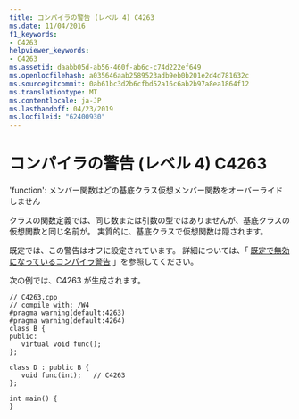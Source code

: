 ```yaml
---
title: コンパイラの警告 (レベル 4) C4263
ms.date: 11/04/2016
f1_keywords:
- C4263
helpviewer_keywords:
- C4263
ms.assetid: daabb05d-ab56-460f-ab6c-c74d222ef649
ms.openlocfilehash: a035646aab2589523adb9eb0b201e2d4d781632c
ms.sourcegitcommit: 0ab61bc3d2b6cfbd52a16c6ab2b97a8ea1864f12
ms.translationtype: MT
ms.contentlocale: ja-JP
ms.lasthandoff: 04/23/2019
ms.locfileid: "62400930"
---
```

# <a name="compiler-warning-level-4-c4263"></a>コンパイラの警告 (レベル 4) C4263

'function': メンバー関数はどの基底クラス仮想メンバー関数をオーバーライドしません

クラスの関数定義では、同じ数または引数の型ではありませんが、基底クラスの仮想関数と同じ名前が。 実質的に、基底クラスで仮想関数は隠されます。

既定では、この警告はオフに設定されています。 詳細については、「 [既定で無効になっているコンパイラ警告](../../preprocessor/compiler-warnings-that-are-off-by-default.md) 」を参照してください。

次の例では、C4263 が生成されます。

```
// C4263.cpp
// compile with: /W4
#pragma warning(default:4263)
#pragma warning(default:4264)
class B {
public:
   virtual void func();
};

class D : public B {
   void func(int);   // C4263
};

int main() {
}
```